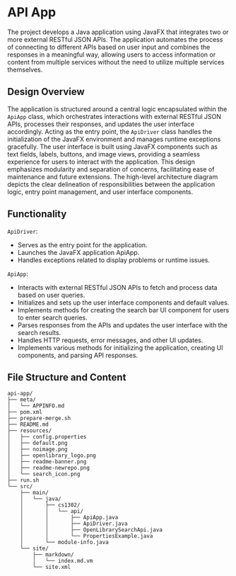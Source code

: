 # API App
The project develops a Java application using JavaFX that integrates two or more external RESTful JSON APIs. The application automates the process of connecting to different APIs based on user input and combines the responses in a meaningful way, allowing users to access information or content from multiple services without the need to utilize multiple services themselves.

## Design Overview
The application is structured around a central logic encapsulated within the `ApiApp` class, which orchestrates interactions with external RESTful JSON APIs, processes their responses, and updates the user interface accordingly. Acting as the entry point, the `ApiDriver` class handles the initialization of the JavaFX environment and manages runtime exceptions gracefully. The user interface is built using JavaFX components such as text fields, labels, buttons, and image views, providing a seamless experience for users to interact with the application. This design emphasizes modularity and separation of concerns, facilitating ease of maintenance and future extensions. The high-level architecture diagram depicts the clear delineation of responsibilities between the application logic, entry point management, and user interface components.

## Functionality
`ApiDriver`:
- Serves as the entry point for the application.
- Launches the JavaFX application ApiApp.
- Handles exceptions related to display problems or runtime issues.

`ApiApp`:
- Interacts with external RESTful JSON APIs to fetch and process data based on user queries.
- Initializes and sets up the user interface components and default values.
- Implements methods for creating the search bar UI component for users to enter search queries.
- Parses responses from the APIs and updates the user interface with the search results.
- Handles HTTP requests, error messages, and other UI updates.
- Implements various methods for initializing the application, creating UI components, and parsing API responses.

## File Structure and Content
```
api-app/
├── meta/
│   └── APPINFO.md
├── pom.xml
├── prepare-merge.sh
├── README.md
├── resources/
│   ├── config.properties
│   ├── default.png
│   ├── noimage.png
│   ├── openlibrary_logo.png
│   ├── readme-banner.png
│   ├── readme-newrepo.png
│   └── search_icon.png
├── run.sh
└── src/
    ├── main/
    │   └── java/
    │       ├── cs1302/
    │       │   └── api/
    │       │       ├── ApiApp.java
    │       │       ├── ApiDriver.java
    │       │       ├── OpenLibrarySearchApi.java
    │       │       └── PropertiesExample.java
    │       └── module-info.java
    └── site/
        ├── markdown/
        │   └── index.md.vm
        └── site.xml
```